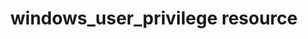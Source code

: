---
resource_reference: true
properties_shortcode:
resources_common_guards: true
resources_common_notification: true
resources_common_properties: true
title: windows_user_privilege resource
resource: windows_user_privilege
aliases:
- "/resource_windows_user_privilege.html"
menu:
  infra:
    title: windows_user_privilege
    identifier: chef_infra/cookbook_reference/resources/windows_user_privilege windows_user_privilege
    parent: chef_infra/cookbook_reference/resources
resource_description_list:
- markdown: |-
    The windows_user_privilege resource allows to add and set principal (User/Group) to the specified privilege.
     Ref: https://docs.microsoft.com/en-us/windows/security/threat-protection/security-policy-settings/user-rights-assignment
resource_new_in: '16.0'
syntax_full_code_block: |-
  windows_user_privilege 'name' do
    principal      String # default value: 'name' unless specified
    privilege      Array, String
    users          Array
    action         Symbol # defaults to :add if not specified
  end
syntax_properties_list:
syntax_full_properties_list:
- "`windows_user_privilege` is the resource."
- "`name` is the name given to the resource block."
- "`action` identifies which steps Chef Infra Client will take to bring the node into
  the desired state."
- "`principal`, `privilege`, and `users` are the properties available to this resource."
actions_list:
  :add:
    markdown: Add a user privilege
  :clear:
    markdown: Clear all user privileges
  :nothing:
    shortcode: resources_common_actions_nothing.md
  :remove:
    markdown: Remove a user privilege
  :set:
    markdown: Set the privileges that are listed in the `privilege` property for only the users listed in the `users` property.
properties_list:
- property: principal
  ruby_type: String
  required: false
  default_value: The resource block's name
  description_list:
  - markdown: An optional property to add the user to the given privilege. Use only
      with add and remove action.
- property: privilege
  ruby_type: Array, String
  required: true
  description_list:
  - markdown: Privilege to set for users.
- property: users
  ruby_type: Array
  required: false
  description_list:
  - markdown: An optional property to set the privilege for given users. Use only
      with set action.
examples: |
  **Set the SeNetworkLogonRight Privilege for the Builtin Administrators Group and Authenticated Users**:

  ```ruby
  windows_user_privilege 'Network Logon Rights' do
    privilege      'SeNetworkLogonRight'
    users          ['BUILTIN\Administrators', 'NT AUTHORITY\Authenticated Users']
    action         :set
  end
  ```

  **Add the SeDenyRemoteInteractiveLogonRight Privilege to the Builtin Guests and Local Accounts User Groups**:

  ```ruby
  windows_user_privilege 'Remote interactive logon' do
    privilege      'SeDenyRemoteInteractiveLogonRight'
    users          ['Builtin\Guests', 'NT AUTHORITY\Local Account']
    action         :add
  end
  ```

  **Provide only the Builtin Guests and Administrator Groups with the SeCreatePageFile Privilege**:

  ```ruby
  windows_user_privilege 'Create Pagefile' do
    privilege      'SeCreatePagefilePrivilege'
    users          ['BUILTIN\Guests', 'BUILTIN\Administrators']
    action         :set
  end
  ```

  **Remove the SeCreatePageFile Privilege from the Builtin Guests Group**:

  ```ruby
  windows_user_privilege 'Create Pagefile' do
    privilege      'SeCreatePagefilePrivilege'
    users          ['BUILTIN\Guests']
    action         :remove
  end
  ```

  **Clear all users from the SeDenyNetworkLogonRight Privilege**:

  ```ruby
  windows_user_privilege 'Allow any user the Network Logon right' do
    privilege      'SeDenyNetworkLogonRight'
    action         :clear
  end
  ```
---